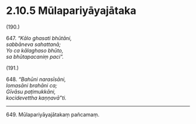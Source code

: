 # 2.10.5 Mūlapariyāyajātaka

(190.)

647\. _“Kālo ghasati bhūtāni,_  
_sabbāneva sahattanā;_  
_Yo ca kālaghaso bhūto,_  
_sa bhūtapacaniṃ paci”._  

(191.)

648\. _“Bahūni narasīsāni,_  
_lomasāni brahāni ca;_  
_Gīvāsu paṭimukkāni,_  
_kocidevettha kaṇṇavā”ti._  

---

649\. Mūlapariyāyajātakaṃ pañcamaṃ.

